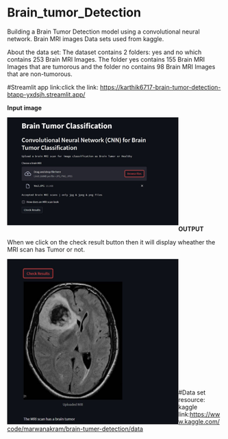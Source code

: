 # Brain_tumor_Detection

Building a  Brain Tumor Detection model using a convolutional neural network.
Brain MRI images Data sets used from kaggle.

About the data set:
The dataset contains 2 folders: yes and no which contains 253 Brain MRI Images. The folder yes contains 155 Brain MRI Images that are tumorous and the folder no contains 98 Brain MRI Images that are non-tumorous.


#Streamlit app link:click the link: https://karthik6717-brain-tumor-detection-btapp-yxdsjh.streamlit.app/

**Input image**

<img align="left" alt="Coding" Width="400" src=".\input_image1.jpg"> 

<br>
<br>
<br>
<br>
<br>
<br>
<br>
<br>
<br>
<br>
<br>
<br>
<br>
<br>





**OUTPUT**

When we click on the check result button then it will display wheather the MRI scan has Tumor or not.


<img align="left" alt="Coding" Width="400" src=".\output_image.jpg">

<br>
<br>
<br>
<br>
<br>
<br>
<br>
<br>
<br>
<br>
<br>
<br>
<br>
<br>
<br>
<br>
<br>

#Data set resource: kaggle
link:https://www.kaggle.com/code/marwanakram/brain-tumer-detection/data
